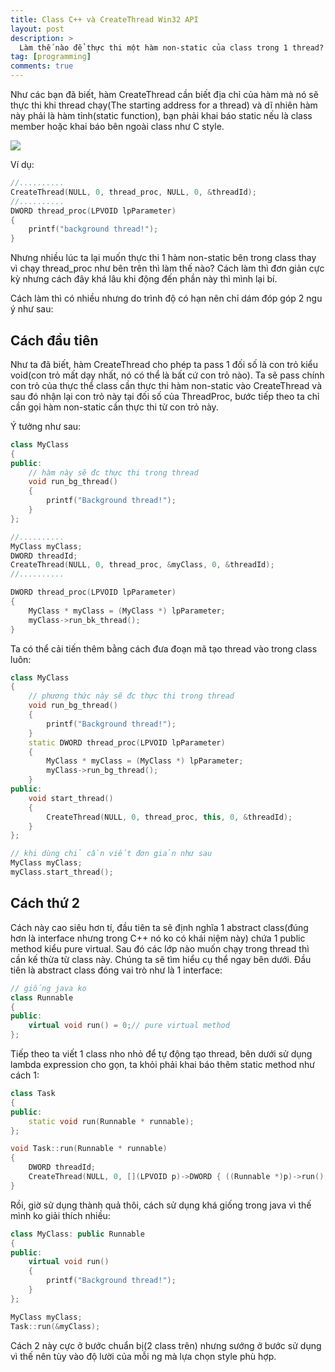 ```yaml
---
title: Class C++ và CreateThread Win32 API
layout: post
description: >
  Làm thế nào để thực thi một hàm non-static của class trong 1 thread?
tag: [programming]
comments: true
---
```


Như các bạn đã biết, hàm CreateThread cần biết địa chỉ của hàm mà nó sẽ thực thi khi thread chạy(The starting address for a thread) và dĩ nhiên hàm này phải là hàm tỉnh(static function), bạn phải khai báo static nếu là class member hoặc khai báo bên ngoài class như C style.

![](https://2.bp.blogspot.com/-SZN8HFiT6jA/V147xZQWj-I/AAAAAAAAOz8/48TDa_5E-58gAhKD183sVYjScgFq0_L0ACLcB/s1600/Multithreaded_process.png)

Ví dụ:

```cpp
//..........
CreateThread(NULL, 0, thread_proc, NULL, 0, &threadId);
//..........
DWORD thread_proc(LPVOID lpParameter)
{
    printf("background thread!");
}
```

Nhưng nhiều lúc ta lại muốn thực thi 1 hàm non-static bên trong class thay vì chạy thread_proc như bên trên thì làm thế nào? Cách làm thì đơn giản cực kỳ nhưng cách đây khá lâu khi động đến phần này thì mình lại bí.

Cách làm thì có nhiều nhưng do trình độ có hạn nên chỉ dám đóp góp 2 ngu ý như sau:

Cách đầu tiên
-------

Như ta đã biết, hàm CreateThread cho phép ta pass 1 đối số là con trỏ kiểu void(con trỏ mất dạy nhất, nó có thể là bất cứ con trỏ nào). Ta sẽ pass chính con trỏ của thực thể class cần thực thi hàm non-static vào CreateThread và sau đó nhận lại con trỏ này tại đối số của ThreadProc, bước tiếp theo ta chỉ cần gọi hàm non-static cần thực thi từ con trỏ này.

Ý tưởng như sau:

```cpp
class MyClass
{
public:
    // hàm này sẽ đc thực thi trong thread
    void run_bg_thread()
    {
        printf("Background thread!");
    }
};

//..........
MyClass myClass;
DWORD threadId;
CreateThread(NULL, 0, thread_proc, &myClass, 0, &threadId);
//..........

DWORD thread_proc(LPVOID lpParameter)
{
    MyClass * myClass = (MyClass *) lpParameter;
    myClass->run_bk_thread();
}
```

Ta có thể cải tiến thêm bằng cách đưa đoạn mã tạo thread vào trong class luôn:

```cpp
class MyClass
{
    // phương thức này sẽ đc thực thi trong thread
    void run_bg_thread()
    {
        printf("Background thread!");
    } 
    static DWORD thread_proc(LPVOID lpParameter)
    {
        MyClass * myClass = (MyClass *) lpParameter;
        myClass->run_bg_thread();
    }
public:
    void start_thread()
    {
        CreateThread(NULL, 0, thread_proc, this, 0, &threadId);
    }
};

// khi dùng chỉ cần viết đơn giản như sau
MyClass myClass;
myClass.start_thread();
```

Cách thứ 2
-------

Cách này cao siêu hơn tí, đầu tiên ta sẽ định nghĩa 1 abstract class(đúng hơn là interface nhưng trong C++ nó ko có khái niệm này) chứa 1 public method kiểu pure virtual. Sau đó các lớp nào muốn chạy trong thread thì cần kế thừa từ class này. Chúng ta sẽ tìm hiểu cụ thể ngay bên dưới.
Đầu tiên là abstract class đóng vai trò như là 1 interface:

```cpp
// giống java ko 
class Runnable
{
public:
    virtual void run() = 0;// pure virtual method
};
```

Tiếp theo ta viết 1 class nho nhỏ để tự động tạo thread, bên dưới sử dụng lambda expression cho gọn, ta khỏi phải khai báo thêm static method như cách 1:

```cpp
class Task
{
public:
    static void run(Runnable * runnable);
};

void Task::run(Runnable * runnable)
{
    DWORD threadId;
    CreateThread(NULL, 0, [](LPVOID p)->DWORD { ((Runnable *)p)->run(); return 0; }, runnable, 0, &threadId);
}
```

Rồi, giờ sử dụng thành quả thôi, cách sử dụng khá giống trong java vì thế mình ko giải thích nhiều:

```cpp
class MyClass: public Runnable
{
public:
    virtual void run()
    {
        printf("Background thread!");
    }
};

MyClass myClass;
Task::run(&myClass);
```

Cách 2 này cực ở bước chuẩn bị(2 class trên) nhưng sướng ở bước sử dụng vì thế nên tùy vào độ lười của mỗi ng mà lựa chọn style phù hợp.